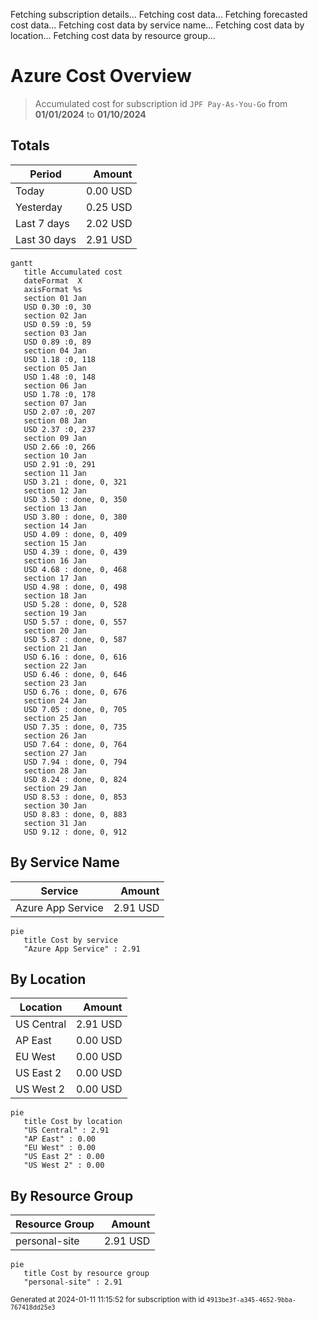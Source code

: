 Fetching subscription details...
Fetching cost data...
Fetching forecasted cost data...
Fetching cost data by service name...
Fetching cost data by location...
Fetching cost data by resource group...
# Azure Cost Overview

> Accumulated cost for subscription id `JPF Pay-As-You-Go` from **01/01/2024** to **01/10/2024**

## Totals

|Period|Amount|
|---|---:|
|Today|0.00 USD|
|Yesterday|0.25 USD|
|Last 7 days|2.02 USD|
|Last 30 days|2.91 USD|

```mermaid
gantt
   title Accumulated cost
   dateFormat  X
   axisFormat %s
   section 01 Jan
   USD 0.30 :0, 30
   section 02 Jan
   USD 0.59 :0, 59
   section 03 Jan
   USD 0.89 :0, 89
   section 04 Jan
   USD 1.18 :0, 118
   section 05 Jan
   USD 1.48 :0, 148
   section 06 Jan
   USD 1.78 :0, 178
   section 07 Jan
   USD 2.07 :0, 207
   section 08 Jan
   USD 2.37 :0, 237
   section 09 Jan
   USD 2.66 :0, 266
   section 10 Jan
   USD 2.91 :0, 291
   section 11 Jan
   USD 3.21 : done, 0, 321
   section 12 Jan
   USD 3.50 : done, 0, 350
   section 13 Jan
   USD 3.80 : done, 0, 380
   section 14 Jan
   USD 4.09 : done, 0, 409
   section 15 Jan
   USD 4.39 : done, 0, 439
   section 16 Jan
   USD 4.68 : done, 0, 468
   section 17 Jan
   USD 4.98 : done, 0, 498
   section 18 Jan
   USD 5.28 : done, 0, 528
   section 19 Jan
   USD 5.57 : done, 0, 557
   section 20 Jan
   USD 5.87 : done, 0, 587
   section 21 Jan
   USD 6.16 : done, 0, 616
   section 22 Jan
   USD 6.46 : done, 0, 646
   section 23 Jan
   USD 6.76 : done, 0, 676
   section 24 Jan
   USD 7.05 : done, 0, 705
   section 25 Jan
   USD 7.35 : done, 0, 735
   section 26 Jan
   USD 7.64 : done, 0, 764
   section 27 Jan
   USD 7.94 : done, 0, 794
   section 28 Jan
   USD 8.24 : done, 0, 824
   section 29 Jan
   USD 8.53 : done, 0, 853
   section 30 Jan
   USD 8.83 : done, 0, 883
   section 31 Jan
   USD 9.12 : done, 0, 912
```

## By Service Name

|Service|Amount|
|---|---:|
|Azure App Service|2.91 USD|

```mermaid
pie
   title Cost by service
   "Azure App Service" : 2.91
```

## By Location

|Location|Amount|
|---|---:|
|US Central|2.91 USD|
|AP East|0.00 USD|
|EU West|0.00 USD|
|US East 2|0.00 USD|
|US West 2|0.00 USD|

```mermaid
pie
   title Cost by location
   "US Central" : 2.91
   "AP East" : 0.00
   "EU West" : 0.00
   "US East 2" : 0.00
   "US West 2" : 0.00
```

## By Resource Group

|Resource Group|Amount|
|---|---:|
|personal-site|2.91 USD|

```mermaid
pie
   title Cost by resource group
   "personal-site" : 2.91
```

<sup>Generated at 2024-01-11 11:15:52 for subscription with id `4913be3f-a345-4652-9bba-767418dd25e3`</sup>
